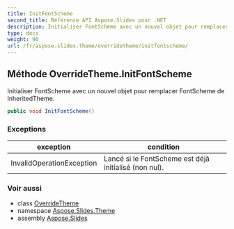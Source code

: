 ```yaml
---
title: InitFontScheme
second_title: Référence API Aspose.Slides pour .NET
description: Initialiser FontScheme avec un nouvel objet pour remplacer FontScheme de InheritedTheme.
type: docs
weight: 90
url: /fr/aspose.slides.theme/overridetheme/initfontscheme/
---
```


## Méthode OverrideTheme.InitFontScheme

Initialiser FontScheme avec un nouvel objet pour remplacer FontScheme de InheritedTheme.

```csharp
public void InitFontScheme()
```

### Exceptions

| exception | condition |
| --- | --- |
| InvalidOperationException | Lancé si le FontScheme est déjà initialisé (non nul). |

### Voir aussi

* class [OverrideTheme](../../overridetheme)
* namespace [Aspose.Slides.Theme](../../overridetheme)
* assembly [Aspose.Slides](../../../)

<!-- NE PAS ÉDITER : généré par xmldocmd pour Aspose.Slides.dll -->
